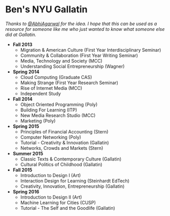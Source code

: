 Ben's NYU Gallatin 
========
_Thanks to [@AbhiAgarwal](http://github.com/AbhiAgarwal/gallatin) for the idea. I hope that this can be used as a resource for someone like me who just wanted to know what someone else did at Gallatin._

- **Fall 2013**
  - Migration & American Culture (First Year Interdisciplinary Seminar)
  - Community & Collaboration (First Year Writing Seminar)
  - Media, Technology and Society (MCC)
  - Understanding Social Entrepreneurship (Wagner)
- **Spring 2014**
  - Cloud Computing (Graduate CAS)
  - Making Strange (First Year Research Seminar)
  - Rise of Internet Media (MCC)
  - Independent Study
- **Fall 2014**
  - Object Oriented Programming (Poly)
  - Building For Learning (ITP)
  - New Media Research Studio (MCC)
  - Marketing (Poly)
- **Spring 2015**
  - Principles of Financial Accounting (Stern) 
  - Computer Networking (Poly)
  - Tutorial - Creativity & Innovation (Gallatin)
  - Networks, Crowds and Markets (Stern)
- **Summer 2015**
  - Classic Texts & Contemporary Culture (Gallatin)
  - Cultural Politics of Childhood (Gallatin)
- **Fall 2015**
  - Introduction to Design I (Art)
  - Interaction Design for Learning (Steinhardt EdTech)
  - Creativity, Innovation, Entrepreneurship (Gallatin)
- **Spring 2016**
  - Introduction to Design II (Art)
  - Machine Learning for Cities (CUSP) 
  - Tutorial - The Self and the Goodlife (Gallatin)
